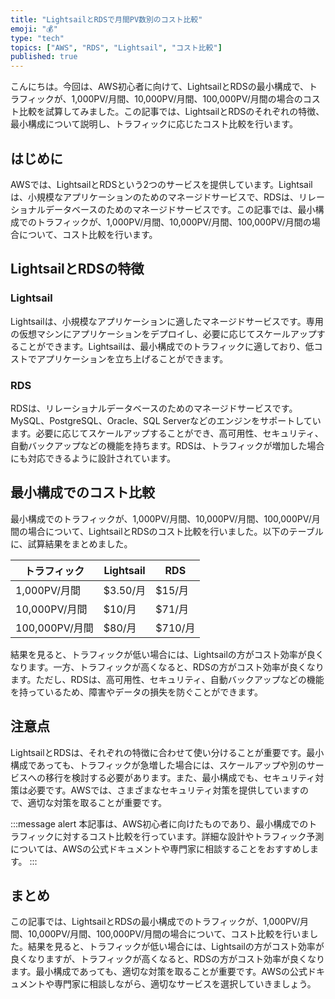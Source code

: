 ```yaml
---
title: "LightsailとRDSで月間PV数別のコスト比較"
emoji: "💰"
type: "tech"
topics: ["AWS", "RDS", "Lightsail", "コスト比較"]
published: true
---
```


こんにちは。今回は、AWS初心者に向けて、LightsailとRDSの最小構成で、トラフィックが、1,000PV/月間、10,000PV/月間、100,000PV/月間の場合のコスト比較を試算してみました。この記事では、LightsailとRDSのそれぞれの特徴、最小構成について説明し、トラフィックに応じたコスト比較を行います。

## はじめに

AWSでは、LightsailとRDSという2つのサービスを提供しています。Lightsailは、小規模なアプリケーションのためのマネージドサービスで、RDSは、リレーショナルデータベースのためのマネージドサービスです。この記事では、最小構成でのトラフィックが、1,000PV/月間、10,000PV/月間、100,000PV/月間の場合について、コスト比較を行います。

## LightsailとRDSの特徴

### Lightsail

Lightsailは、小規模なアプリケーションに適したマネージドサービスです。専用の仮想マシンにアプリケーションをデプロイし、必要に応じてスケールアップすることができます。Lightsailは、最小構成でのトラフィックに適しており、低コストでアプリケーションを立ち上げることができます。

### RDS

RDSは、リレーショナルデータベースのためのマネージドサービスです。MySQL、PostgreSQL、Oracle、SQL Serverなどのエンジンをサポートしています。必要に応じてスケールアップすることができ、高可用性、セキュリティ、自動バックアップなどの機能を持ちます。RDSは、トラフィックが増加した場合にも対応できるように設計されています。

## 最小構成でのコスト比較

最小構成でのトラフィックが、1,000PV/月間、10,000PV/月間、100,000PV/月間の場合について、LightsailとRDSのコスト比較を行いました。以下のテーブルに、試算結果をまとめました。

| トラフィック | Lightsail | RDS |
|-------------|-----------|-----|
| 1,000PV/月間 | $3.50/月  | $15/月 |
| 10,000PV/月間 | $10/月 | $71/月 |
| 100,000PV/月間 | $80/月 | $710/月 |

結果を見ると、トラフィックが低い場合には、Lightsailの方がコスト効率が良くなります。一方、トラフィックが高くなると、RDSの方がコスト効率が良くなります。ただし、RDSは、高可用性、セキュリティ、自動バックアップなどの機能を持っているため、障害やデータの損失を防ぐことができます。

## 注意点

LightsailとRDSは、それぞれの特徴に合わせて使い分けることが重要です。最小構成であっても、トラフィックが急増した場合には、スケールアップや別のサービスへの移行を検討する必要があります。また、最小構成でも、セキュリティ対策は必要です。AWSでは、さまざまなセキュリティ対策を提供していますので、適切な対策を取ることが重要です。

:::message alert
本記事は、AWS初心者に向けたものであり、最小構成でのトラフィックに対するコスト比較を行っています。詳細な設計やトラフィック予測については、AWSの公式ドキュメントや専門家に相談することをおすすめします。
:::

## まとめ

この記事では、LightsailとRDSの最小構成でのトラフィックが、1,000PV/月間、10,000PV/月間、100,000PV/月間の場合について、コスト比較を行いました。結果を見ると、トラフィックが低い場合には、Lightsailの方がコスト効率が良くなりますが、トラフィックが高くなると、RDSの方がコスト効率が良くなります。最小構成であっても、適切な対策を取ることが重要です。AWSの公式ドキュメントや専門家に相談しながら、適切なサービスを選択していきましょう。
